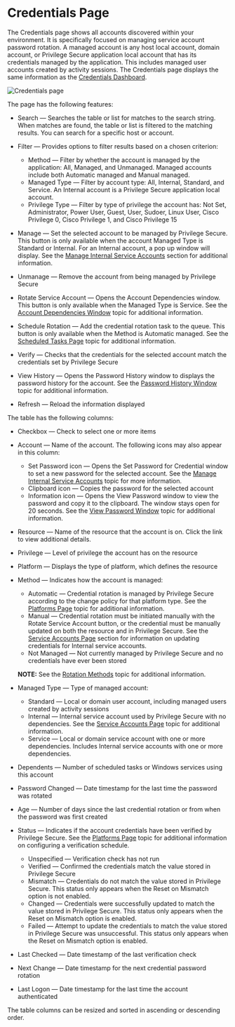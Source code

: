 # Credentials Page

The Credentials page shows all accounts discovered within your environment. It is specifically
focused on managing service account password rotation. A managed account is any host local account,
domain account, or Privilege Secure application local account that has its credentials managed by
the application. This includes managed user accounts created by activity sessions. The Credentials
page displays the same information as the
[Credentials Dashboard](/docs/privilegesecure/4.1/privilegesecure/accessmanagement/admin/dashboard/credentials.md).

![Credentials page](/img/versioned_docs/activitymonitor_7.1/activitymonitor/install/agent/credentials.webp)

The page has the following features:

- Search — Searches the table or list for matches to the search string. When matches are found, the
  table or list is filtered to the matching results. You can search for a specific host or account.
- Filter — Provides options to filter results based on a chosen criterion:

  - Method — Filter by whether the account is managed by the application: All, Managed, and
    Unmanaged. Managed accounts include both Automatic managed and Manual managed.
  - Managed Type — Filter by account type: All, Internal, Standard, and Service. An Internal
    account is a Privilege Secure application local account.
  - Privilege Type — Filter by type of privilege the account has: Not Set, Administrator, Power
    User, Guest, User, Sudoer, Linux User, Cisco Privilege 0, Cisco Privilege 1, and Cisco
    Privilege 15

- Manage — Set the selected account to be managed by Privilege Secure. This button is only available
  when the account Managed Type is Standard or Internal. For an Internal account, a pop up window
  will display. See the
  [Manage Internal Service Accounts](/docs/privilegesecure/4.1/privilegesecure/accessmanagement/admin/policy/window/credentials/manageinternalserviceaccount.md)
  section for additional information.
- Unmanage — Remove the account from being managed by Privilege Secure
- Rotate Service Account — Opens the Account Dependencies window. This button is only available when
  the Managed Type is Service. See the
  [Account Dependencies Window](/docs/privilegesecure/4.1/privilegesecure/accessmanagement/admin/policy/window/credentials/accountdependencies.md)
  topic for additional information.
- Schedule Rotation — Add the credential rotation task to the queue. This button is only available
  when the Method is Automatic managed. See the
  [Scheduled Tasks Page](/docs/privilegesecure/4.1/privilegesecure/accessmanagement/admin/configuration/page/scheduledtasks.md)
  topic for additional information.
- Verify — Checks that the credentials for the selected account match the credentials set by
  Privilege Secure
- View History — Opens the Password History window to displays the password history for the account.
  See the
  [Password History Window](/docs/privilegesecure/4.1/privilegesecure/accessmanagement/admin/policy/window/credentials/passwordhistory.md)
  topic for additional information.
- Refresh — Reload the information displayed

The table has the following columns:

- Checkbox — Check to select one or more items
- Account — Name of the account. The following icons may also appear in this column:

  - Set Password icon — Opens the Set Password for Credential window to set a new password for the
    selected account. See the
    [Manage Internal Service Accounts](/docs/privilegesecure/4.1/privilegesecure/accessmanagement/admin/policy/window/credentials/manageinternalserviceaccount.md)
    topic for more information.
  - Clipboard icon — Copies the password for the selected account
  - Information icon — Opens the View Password window to view the password and copy it to the
    clipboard. The window stays open for 20 seconds. See the
    [View Password Window](/docs/privilegesecure/4.1/privilegesecure/accessmanagement/admin/policy/window/credentials/viewpassword.md)
    topic for additional information.

- Resource — Name of the resource that the account is on. Click the link to view additional details.
- Privilege — Level of privilege the account has on the resource
- Platform — Displays the type of platform, which defines the resource
- Method — Indicates how the account is managed:

  - Automatic — Credential rotation is managed by Privilege Secure according to the change policy
    for that platform type. See the
    [Platforms Page](/docs/privilegesecure/4.1/privilegesecure/accessmanagement/admin/policy/page/platforms/overview.md)
    topic for additional information.
  - Manual — Credential rotation must be initiated manually with the Rotate Service Account
    button, or the credential must be manually updated on both the resource and in Privilege
    Secure. See the
    [Service Accounts Page](/docs/privilegesecure/4.1/privilegesecure/accessmanagement/admin/configuration/page/serviceaccounts.md)
    section for information on updating credentials for Internal service accounts.
  - Not Managed — Not currently managed by Privilege Secure and no credentials have ever been
    stored

  **NOTE:** See the
  [Rotation Methods](/docs/privilegesecure/4.1/privilegesecure/accessmanagement/admin/policy/credentialrotationmethod.md)
  topic for additional information.

- Managed Type — Type of managed account:

  - Standard — Local or domain user account, including managed users created by activity sessions
  - Internal — Internal service account used by Privilege Secure with no dependencies. See the
    [Service Accounts Page](/docs/privilegesecure/4.1/privilegesecure/accessmanagement/admin/configuration/page/serviceaccounts.md)
    topic for additional information.
  - Service — Local or domain service account with one or more dependencies. Includes Internal
    service accounts with one or more dependencies.

- Dependents — Number of scheduled tasks or Windows services using this account
- Password Changed — Date timestamp for the last time the password was rotated
- Age — Number of days since the last credential rotation or from when the password was first
  created
- Status — Indicates if the account credentials have been verified by Privilege Secure. See the
  [Platforms Page](/docs/privilegesecure/4.1/privilegesecure/accessmanagement/admin/policy/page/platforms/overview.md)
  topic for additional information on configuring a verification schedule.

  - Unspecified — Verification check has not run
  - Verified — Confirmed the credentials match the value stored in Privilege Secure
  - Mismatch — Credentials do not match the value stored in Privilege Secure. This status only
    appears when the Reset on Mismatch option is not enabled.
  - Changed — Credentials were successfully updated to match the value stored in Privilege Secure.
    This status only appears when the Reset on Mismatch option is enabled.
  - Failed — Attempt to update the credentials to match the value stored in Privilege Secure was
    unsuccessful. This status only appears when the Reset on Mismatch option is enabled.

- Last Checked — Date timestamp of the last verification check
- Next Change — Date timestamp for the next credential password rotation
- Last Logon — Date timestamp for the last time the account authenticated

The table columns can be resized and sorted in ascending or descending order.
